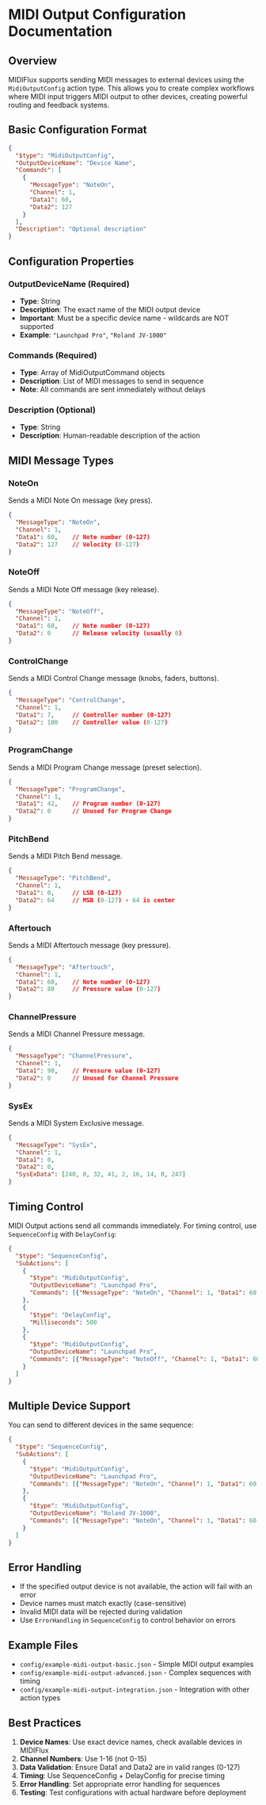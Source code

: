 # MIDI Output Configuration Documentation

## Overview

MIDIFlux supports sending MIDI messages to external devices using the `MidiOutputConfig` action type. This allows you to create complex workflows where MIDI input triggers MIDI output to other devices, creating powerful routing and feedback systems.

## Basic Configuration Format

```json
{
  "$type": "MidiOutputConfig",
  "OutputDeviceName": "Device Name",
  "Commands": [
    {
      "MessageType": "NoteOn",
      "Channel": 1,
      "Data1": 60,
      "Data2": 127
    }
  ],
  "Description": "Optional description"
}
```

## Configuration Properties

### OutputDeviceName (Required)
- **Type**: String
- **Description**: The exact name of the MIDI output device
- **Important**: Must be a specific device name - wildcards are NOT supported
- **Example**: `"Launchpad Pro"`, `"Roland JV-1000"`

### Commands (Required)
- **Type**: Array of MidiOutputCommand objects
- **Description**: List of MIDI messages to send in sequence
- **Note**: All commands are sent immediately without delays

### Description (Optional)
- **Type**: String
- **Description**: Human-readable description of the action

## MIDI Message Types

### NoteOn
Sends a MIDI Note On message (key press).
```json
{
  "MessageType": "NoteOn",
  "Channel": 1,
  "Data1": 60,    // Note number (0-127)
  "Data2": 127    // Velocity (0-127)
}
```

### NoteOff
Sends a MIDI Note Off message (key release).
```json
{
  "MessageType": "NoteOff",
  "Channel": 1,
  "Data1": 60,    // Note number (0-127)
  "Data2": 0      // Release velocity (usually 0)
}
```

### ControlChange
Sends a MIDI Control Change message (knobs, faders, buttons).
```json
{
  "MessageType": "ControlChange",
  "Channel": 1,
  "Data1": 7,     // Controller number (0-127)
  "Data2": 100    // Controller value (0-127)
}
```

### ProgramChange
Sends a MIDI Program Change message (preset selection).
```json
{
  "MessageType": "ProgramChange",
  "Channel": 1,
  "Data1": 42,    // Program number (0-127)
  "Data2": 0      // Unused for Program Change
}
```

### PitchBend
Sends a MIDI Pitch Bend message.
```json
{
  "MessageType": "PitchBend",
  "Channel": 1,
  "Data1": 0,     // LSB (0-127)
  "Data2": 64     // MSB (0-127) - 64 is center
}
```

### Aftertouch
Sends a MIDI Aftertouch message (key pressure).
```json
{
  "MessageType": "Aftertouch",
  "Channel": 1,
  "Data1": 60,    // Note number (0-127)
  "Data2": 80     // Pressure value (0-127)
}
```

### ChannelPressure
Sends a MIDI Channel Pressure message.
```json
{
  "MessageType": "ChannelPressure",
  "Channel": 1,
  "Data1": 90,    // Pressure value (0-127)
  "Data2": 0      // Unused for Channel Pressure
}
```

### SysEx
Sends a MIDI System Exclusive message.
```json
{
  "MessageType": "SysEx",
  "Channel": 1,
  "Data1": 0,
  "Data2": 0,
  "SysExData": [240, 0, 32, 41, 2, 16, 14, 0, 247]
}
```

## Timing Control

MIDI Output actions send all commands immediately. For timing control, use `SequenceConfig` with `DelayConfig`:

```json
{
  "$type": "SequenceConfig",
  "SubActions": [
    {
      "$type": "MidiOutputConfig",
      "OutputDeviceName": "Launchpad Pro",
      "Commands": [{"MessageType": "NoteOn", "Channel": 1, "Data1": 60, "Data2": 127}]
    },
    {
      "$type": "DelayConfig",
      "Milliseconds": 500
    },
    {
      "$type": "MidiOutputConfig",
      "OutputDeviceName": "Launchpad Pro",
      "Commands": [{"MessageType": "NoteOff", "Channel": 1, "Data1": 60, "Data2": 0}]
    }
  ]
}
```

## Multiple Device Support

You can send to different devices in the same sequence:

```json
{
  "$type": "SequenceConfig",
  "SubActions": [
    {
      "$type": "MidiOutputConfig",
      "OutputDeviceName": "Launchpad Pro",
      "Commands": [{"MessageType": "NoteOn", "Channel": 1, "Data1": 60, "Data2": 127}]
    },
    {
      "$type": "MidiOutputConfig",
      "OutputDeviceName": "Roland JV-1000",
      "Commands": [{"MessageType": "NoteOn", "Channel": 1, "Data1": 60, "Data2": 100}]
    }
  ]
}
```

## Error Handling

- If the specified output device is not available, the action will fail with an error
- Device names must match exactly (case-sensitive)
- Invalid MIDI data will be rejected during validation
- Use `ErrorHandling` in `SequenceConfig` to control behavior on errors

## Example Files

- `config/example-midi-output-basic.json` - Simple MIDI output examples
- `config/example-midi-output-advanced.json` - Complex sequences with timing
- `config/example-midi-output-integration.json` - Integration with other action types

## Best Practices

1. **Device Names**: Use exact device names, check available devices in MIDIFlux
2. **Channel Numbers**: Use 1-16 (not 0-15)
3. **Data Validation**: Ensure Data1 and Data2 are in valid ranges (0-127)
4. **Timing**: Use SequenceConfig + DelayConfig for precise timing
5. **Error Handling**: Set appropriate error handling for sequences
6. **Testing**: Test configurations with actual hardware before deployment

